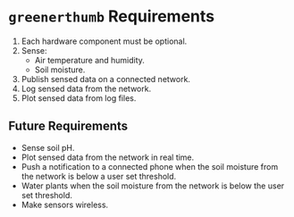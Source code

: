 # `greenerthumb` Requirements

1. Each hardware component must be optional.
2. Sense:
    * Air temperature and humidity.
    * Soil moisture.
3. Publish sensed data on a connected network.
4. Log sensed data from the network.
5. Plot sensed data from log files.

## Future Requirements

* Sense soil pH.
* Plot sensed data from the network in real time.
* Push a notification to a connected phone when the soil moisture from the
  network is below a user set threshold.
* Water plants when the soil moisture from the network is below the user set
  threshold.
* Make sensors wireless.
